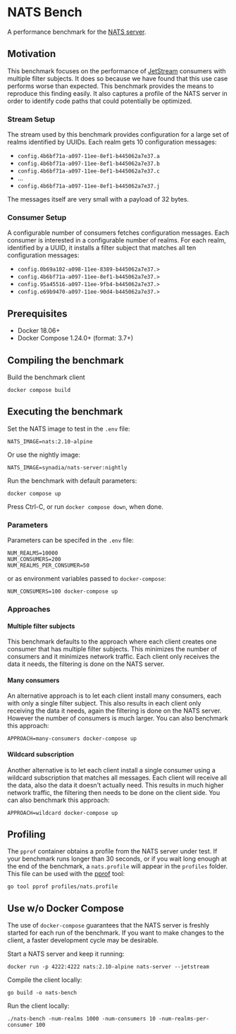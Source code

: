 # NATS Bench

A performance benchmark for the [NATS server](https://github.com/nats-io/nats-server).

## Motivation

This benchmark focuses on the performance of [JetStream](https://docs.nats.io/nats-concepts/jetstream) consumers with multiple filter subjects. It does so because we have found that this use case performs worse than expected. This benchmark provides the means to reproduce this finding easily. It also captures a profile of the NATS server in order to identify code paths that could potentially be optimized.

### Stream Setup

The stream used by this benchmark provides configuration for a large set of realms identified by UUIDs. Each realm gets 10 configuration messages:

- `config.4b6bf71a-a097-11ee-8ef1-b445062a7e37.a`
- `config.4b6bf71a-a097-11ee-8ef1-b445062a7e37.b`
- `config.4b6bf71a-a097-11ee-8ef1-b445062a7e37.c`
- ...
- `config.4b6bf71a-a097-11ee-8ef1-b445062a7e37.j`

The messages itself are very small with a payload of 32 bytes.

### Consumer Setup

A configurable number of consumers fetches configuration messages. Each consumer is interested in a configurable number of realms. For each realm, identified by a UUID, it installs a filter subject that matches all ten configuration messages:

- `config.0b69a102-a098-11ee-8389-b445062a7e37.>`
- `config.4b6bf71a-a097-11ee-8ef1-b445062a7e37.>`
- `config.95a45516-a097-11ee-9fb4-b445062a7e37.>`
- `config.e69b9470-a097-11ee-90d4-b445062a7e37.>`

## Prerequisites

- Docker 18.06+
- Docker Compose 1.24.0+ (format: 3.7+)

## Compiling the benchmark

Build the benchmark client

```shell
docker compose build
```

## Executing the benchmark

Set the NATS image to test in the `.env` file:

```shell
NATS_IMAGE=nats:2.10-alpine
```

Or use the nightly image:

```shell
NATS_IMAGE=synadia/nats-server:nightly
```

Run the benchmark with default parameters:

```shell
docker compose up
```

Press Ctrl-C, or run `docker compose down`, when done.

### Parameters

Parameters can be specifed in the `.env` file:

```shell
NUM_REALMS=10000
NUM_CONSUMERS=200
NUM_REALMS_PER_CONSUMER=50
```

or as environment variables passed to `docker-compose`:

```shell
NUM_CONSUMERS=100 docker-compose up
```

### Approaches

#### Multiple filter subjects

This benchmark defaults to the approach where each client creates one consumer that has multiple filter subjects. This minimizes the number of consumers and it minimizes network traffic. Each client only receives the data it needs, the filtering is done on the NATS server.

#### Many consumers

An alternative approach is to let each client install many consumers, each with only a single filter subject. This also results in each client only receiving the data it needs, again the filtering is done on the NATS server. However the number of consumers is much larger. You can also benchmark this approach:

```shell
APPROACH=many-consumers docker-compose up
```

#### Wildcard subscription

Another alternative is to let each client install a single consumer using a wildcard subscription that matches all messages. Each client will receive all the data, also the data it doesn't actually need. This results in much higher network traffic, the filtering then needs to be done on the client side. You can also benchmark this approach:

```shell
APPROACH=wildcard docker-compose up
```


## Profiling

The `pprof` container obtains a profile from the NATS server under test. If your benchmark runs longer than 30 seconds, or if you wait long enough at the end of the benchmark, a `nats.profile` will appear in the `profiles`
folder. This file can be used with the [pprof](https://pkg.go.dev/net/http/pprof) tool:

```shell
go tool pprof profiles/nats.profile
```

## Use w/o Docker Compose

The use of `docker-compose` guarantees that the NATS server is freshly started for each run of the benchmark. If you want to make changes to the client, a faster development cycle may be desirable.

Start a NATS server and keep it running:

```shell
docker run -p 4222:4222 nats:2.10-alpine nats-server --jetstream
```

Compile the client locally:

```shell
go build -o nats-bench
```

Run the client locally:

```shell
./nats-bench -num-realms 1000 -num-consumers 10 -num-realms-per-consumer 100
```
